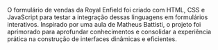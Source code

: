 O formulário de vendas da Royal Enfield foi criado com HTML, CSS e JavaScript para testar a integração dessas linguagens em formulários interativos. Inspirado por uma aula de Matheus Battisti, o projeto foi aprimorado para aprofundar conhecimentos e consolidar a experiência prática na construção de interfaces dinâmicas e eficientes.


